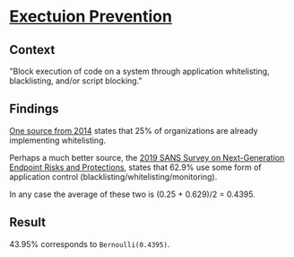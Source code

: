 # [Exectuion Prevention](https://attack.mitre.org/mitigations/M1038/)

## Context
"Block execution of code on a system through application whitelisting, blacklisting, and/or script blocking."
## Findings

[One source from 2014](https://www.esecurityplanet.com/malware/whitelisting-why-and-how-it-works.html) states that 25% of organizations are already implementing whitelisting.

Perhaps a much better source, the [2019 SANS Survey on Next-Generation Endpoint Risks and Protections](https://www.sans.org/reading-room/whitepapers/bestprac/paper/39295), states that 62.9% use some form of application control (blacklisting/whitelisting/monitoring). 

In any case the average of these two is (0.25 + 0.629)/2 = 0.4395. 

## Result
43.95% corresponds to ```Bernoulli(0.4395)```. 